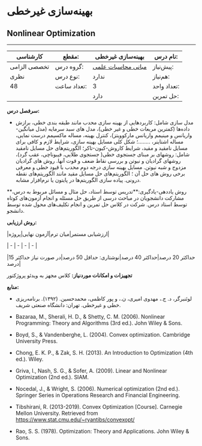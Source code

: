 # بهینه‌سازی غیرخطی
## Nonlinear Optimization
_______________________________________________________________________________
| کارشناسی     | مقطع:       | بهینه‌سازی غیرخطی                                                     | نام درس:    |
| ------------ | ----------- | --------------------------------------------------------------------- | ----------- |
| تخصصی الزامی | گروه درس:   | [مبانی محاسبات علمی](../mandatory/Elementary-Scientific-Computing.md) | پیش‌نیاز:   |
| نظری         | نوع درس:    | ندارد                                                                 | هم‌نیاز:    |
| 48           | تعداد ساعت: | 3                                                                     | تعداد واحد: |
|              |             |  دارد                                                                 | حل تمرین:   |

**سرفصل درس:**


- مدل سازی شامل: کاربردهایی از بهینه سازی محدب مانند طبقه بندی خطی، برازش داده‌ها (کمترین مربعات خطی و غیر خطی)، مدل های سبد سرمایه (مدل میانگین-واریانس و مینیمم واریانس مارکوویتز)، کنترل بهینه، مساله ماکسیمم درست نمایی، مساله اشتاینر، ........؛ شکل کلی مسایل بهینه سازی، شرایط لازم و کافی برای مسایل نامقید و مقید، شرایط کاروش-کیون-تاکر؛ الگوریتم‌های حل مسایل نامقید شامل: روشهای بر مبنای جستجوی خطی( جستجوی طلایی، فیبوناچی، عقب گرد)، روشهای گرادیان و نیوتن و بررسی نقاط ضعف و قوت آنها. روش های گرادیان مزدوج و شبه نیوتن. مسایل بهینه سازی درجه دوم محدب با قیود خطی و معرفی برخی روش های حل آن ؛ الگوریتم‌های حل مسایل مقید مانند الگوریتم‌های نقطه درونی. پیاده سازی الگوریتم‌ها  در پایتون یا نرم‌افزار مشابه.


**روش یاددهی-یادگیری:**تدریس توسط استاد، حل مثال و مسائل مربوط به درس، مشارکت دانشجویان در مباحث درسی از طریق حل مسئله و انجام آزمون‌های کوتاه توسط استاد درس. شرکت در کلاس حل تمرین و انجام تکلیف‌های محول شده توسط دانشجو.

**روش ارزیابی:**

|ارزشیابی مستمر|میان ترم|آزمون نهایی|پروژه|

| - | - | - | - |

|حداکثر 20 درصد|حداکثر 40 درصد|نوشتاری: حداقل 50 درصد|در صورت نیاز حداکثر 15 درصد|

**تجهیزات و امکانات موردنیاز:** کلاس مجهز به ویدئو پروژکتور

**منابع:**

- لوئنبرگر، د. ج.، مهدوی امیری، ن.، و پور کاظمی، محمدحسین. (۱۳۹۲). برنامه‌ریزی خطی و غیرخطی. تهران: دانشگاه صنعتی شریف.

- Bazaraa, M., Sherali, H. D., & Shetty, C. M. (2006). Nonlinear Programming: Theory and Algorithms (3rd ed.). John Wiley & Sons.

- Boyd, S., & Vandenberghe, L. (2004). Convex optimization. Cambridge University Press.

- Chong, E. K. P., & Zak, S. H. (2013). An Introduction to Optimization (4th ed.). Wiley.

- Griva, I., Nash, S. G., & Sofer, A. (2009). Linear and Nonlinear Optimization (2nd ed.). SIAM.

- Nocedal, J., & Wright, S. (2006). Numerical optimization (2nd ed.). Springer Series in Operations Research and Financial Engineering.

- Tibshirani, R. (2013-2019). Convex Optimization [Course]. Carnegie Mellon University. Retrieved from <https://www.stat.cmu.edu/~ryantibs/convexopt/>

- Rao, S. S. (1978). Optimization: Theory and Applications. John Wiley & Sons.
